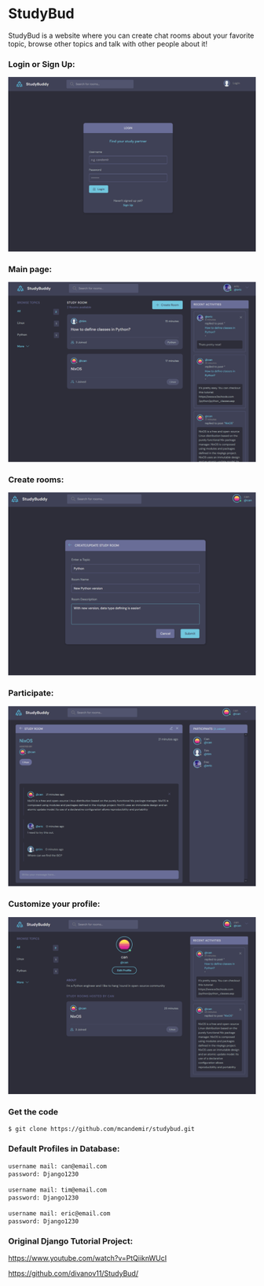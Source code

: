 # StudyBud

StudyBud is a website where you can create chat rooms about your favorite topic, browse other topics and talk with other people about it!


### Login or Sign Up:
![Alt text](previewimg/image-2.png)


### Main page:
![Alt text](previewimg/image-1.png)


### Create rooms:
![Alt text](previewimg/image-4.png)


### Participate:
![Alt text](previewimg/image-3.png)


### Customize your profile:
![Alt text](previewimg/image-5.png)


### Get the code
```shell
$ git clone https://github.com/mcandemir/studybud.git
```

### Default Profiles in Database:
    username mail: can@email.com
    password: Django1230

    username mail: tim@email.com
    password: Django1230

    username mail: eric@email.com
    password: Django1230


### Original Django Tutorial Project:
https://www.youtube.com/watch?v=PtQiiknWUcI

https://github.com/divanov11/StudyBud/